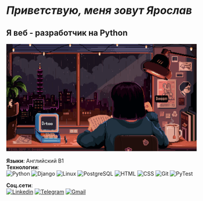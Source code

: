 # _Приветствую, меня зовут Ярослав_
## Я веб - разработчик на Python
![Header](https://github.com/Ekleir/Ekleir/blob/main/assets/9afe0493484903.5e66500f8dea4.gif)



__Языки__: Английский B1
<br>
__Технологии__: <br>
![Python](https://img.shields.io/badge/Python-FAEBD7?style=for-the-badge&logo=python)
![Django](https://img.shields.io/badge/Django-FAEBD7?style=for-the-badge&logo=Django&logoColor=0000FF)
![Linux](https://img.shields.io/badge/Linux-FAEBD7?style=for-the-badge&logo=Linux&logoColor=0000FF)
![PostgreSQL](https://img.shields.io/badge/PostgreSQL-FAEBD7?style=for-the-badge&logo=PostgreSQL&logoColor=0000FF)
![HTML](https://img.shields.io/badge/HTML-FAEBD7?style=for-the-badge&logo=HTML)
![CSS](https://img.shields.io/badge/CSS-FAEBD7?style=for-the-badge&logo=CSS)
![Git](https://img.shields.io/badge/Git-FAEBD7?style=for-the-badge&logo=Git)
![PyTest](https://img.shields.io/badge/PyTest-FAEBD7?style=for-the-badge&logo=PyTest)

__Соц.сети__:<br>
[![Linkedin](https://img.shields.io/badge/Linkedin-FAEBD7?style=for-the-badge&logo=Linkedin&logoColor=0000FF)](https://www.linkedin.com/in/iaroslav-serdiukov-735a50253)
[![Telegram](https://img.shields.io/badge/Telegram-FAEBD7?style=for-the-badge&logo=Telegram)](https://t.me/Ekleir)
[![Gmail](https://img.shields.io/badge/Gmail-FAEBD7?style=for-the-badge&logo=Gmail)](mailto:vivante1410@gmail.com)
